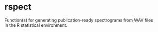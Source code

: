 # rspect
Function(s) for generating publication-ready spectrograms from WAV files in the R statistical environment.

